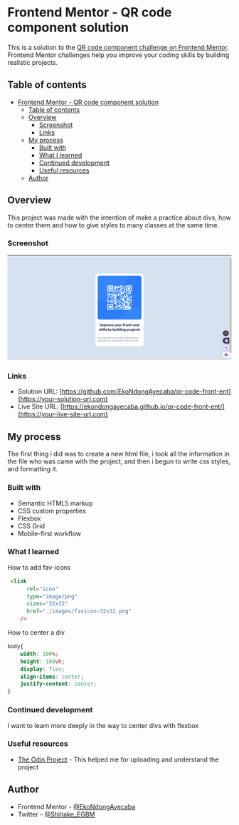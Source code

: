 # Frontend Mentor - QR code component solution

This is a solution to the [QR code component challenge on Frontend Mentor](https://www.frontendmentor.io/challenges/qr-code-component-iux_sIO_H). Frontend Mentor challenges help you improve your coding skills by building realistic projects. 

## Table of contents

- [Frontend Mentor - QR code component solution](#frontend-mentor---qr-code-component-solution)
  - [Table of contents](#table-of-contents)
  - [Overview](#overview)
    - [Screenshot](#screenshot)
    - [Links](#links)
  - [My process](#my-process)
    - [Built with](#built-with)
    - [What I learned](#what-i-learned)
    - [Continued development](#continued-development)
    - [Useful resources](#useful-resources)
  - [Author](#author)

## Overview
This project was made with the intention of make a practice about divs, how to center them and how to give styles to many classes at the same time.
### Screenshot

![](./images/screenshot.png)

### Links

- Solution URL: [https://github.com/EkoNdongAyecaba/qr-code-front-ent](https://your-solution-url.com)
- Live Site URL: [https://ekondongayecaba.github.io/qr-code-front-ent/](https://your-live-site-url.com)

## My process
The first thing i did was to create a new html file, i took all the information in the file who was came with the project, and then i begun to write css styles, and formatting it.
### Built with

- Semantic HTML5 markup
- CSS custom properties
- Flexbox
- CSS Grid
- Mobile-first workflow

### What I learned

How to add fav-icons
```html
 <link
      rel="icon"
      type="image/png"
      sizes="32x32"
      href="./images/favicon-32x32.png"
    />
```
How to center a div
```css
body{
    width: 100%;
    height: 100vh;
    display: flex;
    align-items: center;
    justify-content: center;
}
```


### Continued development

I want to learn more deeply in the way to center divs with flexbox

### Useful resources

- [The Odin Project](https://www.theodinproject.com) - This helped me for uploading and understand the project

## Author

- Frontend Mentor - [@EkoNdongAyecaba](https://www.frontendmentor.io/profile/EkoNdongAyecaba)
- Twitter - [@Shiitake_EGBM](https://www.twitter.com/Shiitake_EGBM)


